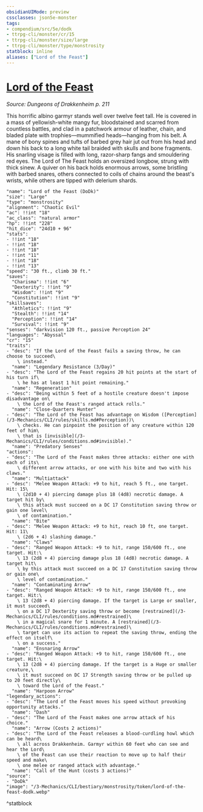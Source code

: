```yaml
---
obsidianUIMode: preview
cssclasses: json5e-monster
tags:
- compendium/src/5e/dodk
- ttrpg-cli/monster/cr/15
- ttrpg-cli/monster/size/large
- ttrpg-cli/monster/type/monstrosity
statblock: inline
aliases: ["Lord of the Feast"]
---
```

# [Lord of the Feast](3-Mechanics\CLI\bestiary\monstrosity/lord-of-the-feast-dodk.md)
*Source: Dungeons of Drakkenheim p. 211*  

This horrific albino garmyr stands well over twelve feet tall. He is covered in a mass of yellowish-white mangy fur, bloodstained and scarred from countless battles, and clad in a patchwork armour of leather, chain, and bladed plate with trophies—mummified heads—hanging from his belt. A mane of bony spines and tufts of barbed grey hair jut out from his head and down his back to a long white tail braided with skulls and bone fragments. His snarling visage is filled with long, razor-sharp fangs and smouldering red eyes. The Lord of The Feast holds an oversized longbow, strung with thick sinew. A quiver on his back holds enormous arrows, some bristling with barbed snares, others connected to coils of chains around the beast's wrists, while others are tipped with delerium shards.

```statblock
"name": "Lord of the Feast (DoDk)"
"size": "Large"
"type": "monstrosity"
"alignment": "Chaotic Evil"
"ac": !!int "18"
"ac_class": "natural armor"
"hp": !!int "228"
"hit_dice": "24d10 + 96"
"stats":
- !!int "18"
- !!int "18"
- !!int "18"
- !!int "11"
- !!int "18"
- !!int "13"
"speed": "30 ft., climb 30 ft."
"saves":
  "Charisma": !!int "6"
  "Dexterity": !!int "9"
  "Wisdom": !!int "9"
  "Constitution": !!int "9"
"skillsaves":
  "Athletics": !!int "9"
  "Stealth": !!int "14"
  "Perception": !!int "14"
  "Survival": !!int "9"
"senses": "darkvision 120 ft., passive Perception 24"
"languages": "Abyssal"
"cr": "15"
"traits":
- "desc": "If the Lord of the Feast fails a saving throw, he can choose to succeed\
    \ instead."
  "name": "Legendary Resistance (3/Day)"
- "desc": "The Lord of the Feast regains 20 hit points at the start of his turn if\
    \ he has at least 1 hit point remaining."
  "name": "Regeneration"
- "desc": "Being within 5 feet of a hostile creature doesn't impose disadvantage on\
    \ the Lord of the Feast's ranged attack rolls."
  "name": "Close-Quarters Hunter"
- "desc": "The Lord of the Feast has advantage on Wisdom ([Perception](/3-Mechanics/CLI/rules/skills.md#Perception))\
    \ checks. He can pinpoint the position of any creature within 120 feet of him\
    \ that is [invisible](/3-Mechanics/CLI/rules/conditions.md#invisible)."
  "name": "Predatory Senses"
"actions":
- "desc": "The Lord of the Feast makes three attacks: either one with each of its\
    \ different arrow attacks, or one with his bite and two with his claws."
  "name": "Multiattack"
- "desc": "Melee Weapon Attack: +9 to hit, reach 5 ft., one target. Hit: 15\
    \ (2d10 + 4) piercing damage plus 18 (4d8) necrotic damage. A target hit by\
    \ this attack must succeed on a DC 17 Constitution saving throw or gain one level\
    \ of contamination."
  "name": "Bite"
- "desc": "Melee Weapon Attack: +9 to hit, reach 10 ft, one target. Hit: 11\
    \ (2d6 + 4) slashing damage."
  "name": "Claws"
- "desc": "Ranged Weapon Attack: +9 to hit, range 150/600 ft., one target. Hit:\
    \ 13 (2d8 + 4) piercing damage plus 18 (4d8) necrotic damage. A target hit\
    \ by this attack must succeed on a DC 17 Constitution saving throw or gain one\
    \ level of contamination."
  "name": "Contaminating Arrow"
- "desc": "Ranged Weapon Attack: +9 to hit, range 150/600 ft., one target. Hit:\
    \ 13 (2d8 + 4) piercing damage. If the target is Large or smaller, it must succeed\
    \ on a DC 17 Dexterity saving throw or become [restrained](/3-Mechanics/CLI/rules/conditions.md#restrained)\
    \ in a magical snare for 1 minute. A [restrained](/3-Mechanics/CLI/rules/conditions.md#restrained)\
    \ target can use its action to repeat the saving throw, ending the effect on itself\
    \ on a success."
  "name": "Ensnaring Arrow"
- "desc": "Ranged Weapon Attack: +9 to hit, range 150/600 ft., one target. Hit:\
    \ 13 (2d8 + 4) piercing damage. If the target is a Huge or smaller creature,\
    \ it must succeed on DC 17 Strength saving throw or be pulled up to 20 feet directly\
    \ toward the Lord of the Feast."
  "name": "Harpoon Arrow"
"legendary_actions":
- "desc": "The Lord of the Feast moves his speed without provoking opportunity attacks."
  "name": "Dash"
- "desc": "The Lord of the Feast makes one arrow attack of his choice."
  "name": "Arrow (Costs 2 actions)"
- "desc": "The Lord of the Feast releases a blood-curdling howl which can be heard\
    \ all across Drakkenheim. Garmyr within 60 feet who can see and hear the Lord\
    \ of the Feast can use their reaction to move up to half their speed and make\
    \ one melee or ranged attack with advantage."
  "name": "Call of the Hunt (costs 3 actions)"
"source":
- "DoDk"
"image": "/3-Mechanics/CLI/bestiary/monstrosity/token/lord-of-the-feast-dodk.webp"
```
^statblock